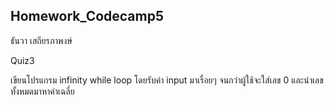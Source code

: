 ## Homework_Codecamp5
ธันวา เสถียรภาพงษ์

Quiz3

เขียนโปรแกรม infinity while loop โดยรับค่า input มาเรื่อยๆ จนกว่าผู้ใช้จะใส่เลข 0 และนำเลขทั้งหมดมาหาค่าเฉลี่ย
